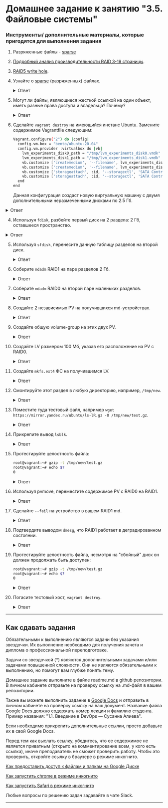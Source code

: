 # Домашнее задание к занятию "3.5. Файловые системы"


### Инструменты/ дополнительные материалы, которые пригодятся для выполнения задания

1. Разряженные файлы - [sparse](https://ru.wikipedia.org/wiki/%D0%A0%D0%B0%D0%B7%D1%80%D0%B5%D0%B6%D1%91%D0%BD%D0%BD%D1%8B%D0%B9_%D1%84%D0%B0%D0%B9%D0%BB)
2. [Подробный анализ производительности RAID,3-19 страницы](https://www.baarf.dk/BAARF/0.Millsap1996.08.21-VLDB.pdf).
3. [RAID5 write hole](https://www.intel.com/content/www/us/en/support/articles/000057368/memory-and-storage.html).


1. Узнайте о [sparse](https://ru.wikipedia.org/wiki/%D0%A0%D0%B0%D0%B7%D1%80%D0%B5%D0%B6%D1%91%D0%BD%D0%BD%D1%8B%D0%B9_%D1%84%D0%B0%D0%B9%D0%BB) (разряженных) файлах.
    
    <details>
    <summary>Ответ</summary>

        Разрежённый файл (англ. sparse file) — файл, в котором последовательности нулевых байтов заменены на информацию об этих последовательностях (список дыр).
        Дыра (англ. hole) — последовательность нулевых байт внутри файла, не записанная на диск. Информация о дырах (смещение от начала файла в байтах и количество байт) хранится в метаданных ФС.
        
        Преимущества:
        •   экономия дискового пространства. Использование разрежённых файлов считается одним из способов сжатия данных на уровне файловой системы;
        •   отсутствие временных затрат на запись нулевых байт;
        •   увеличение срока службы запоминающих устройств.

        Недостатки:
        •   накладные расходы на работу со списком дыр;
        •   фрагментация файла при частой записи данных в дыры;
        •   невозможность записи данных в дыры при отсутствии свободного места на диске;
        •   невозможность использования других индикаторов дыр, кроме нулевых байт.
        
        создание разрежённого файла размером 200 Гб:
        dd if=/dev/zero of=./sparse-file bs=1 count=0 seek=200G
            или
        truncate -s200G ./sparse-file
        
        преобразование обычного файла в разрежённый (выполнение поиска дыр и записи их расположения (смещений и длин) в метаданные файла):
        cp --sparse=always ./simple-file ./sparse-file

        сохранение копии диска в разрежённый файл утилитой ddrescue:
        ddrescue --sparse /dev/sdb ./sparse-file ./history.log
        
    </details>
    
2. Могут ли файлы, являющиеся жесткой ссылкой на один объект, иметь разные права доступа и владельца? Почему?
    
    <details>
    <summary>Ответ</summary>

        Нет. Файлы, являющиеся жесткой ссылкой на один объект, не могут иметь разные права доступа и владельца, т.к. hard link имеет тот же номер inode на который ссылается. А inode хранит в себе:
        •   Идентификатор владельца
        •   Идентификатор группы
        •   Разрешения на чтение, запись и выполнение

    </details>
    
3. Сделайте `vagrant destroy` на имеющийся инстанс Ubuntu. Замените содержимое Vagrantfile следующим:

    ```bash
    Vagrant.configure("2") do |config|
      config.vm.box = "bento/ubuntu-20.04"
      config.vm.provider :virtualbox do |vb|
        lvm_experiments_disk0_path = "/tmp/lvm_experiments_disk0.vmdk"
        lvm_experiments_disk1_path = "/tmp/lvm_experiments_disk1.vmdk"
        vb.customize ['createmedium', '--filename', lvm_experiments_disk0_path, '--size', 2560]
        vb.customize ['createmedium', '--filename', lvm_experiments_disk1_path, '--size', 2560]
        vb.customize ['storageattach', :id, '--storagectl', 'SATA Controller', '--port', 1, '--device', 0, '--type', 'hdd', '--medium', lvm_experiments_disk0_path]
        vb.customize ['storageattach', :id, '--storagectl', 'SATA Controller', '--port', 2, '--device', 0, '--type', 'hdd', '--medium', lvm_experiments_disk1_path]
      end
    end
    ```

    Данная конфигурация создаст новую виртуальную машину с двумя дополнительными неразмеченными дисками по 2.5 Гб.
    
<details>
<summary>Ответ</summary>

    ВМ запущена успешно

</details>
    
4. Используя `fdisk`, разбейте первый диск на 2 раздела: 2 Гб, оставшееся пространство.
    
<details>
<summary>Ответ</summary>

Вижу два добавленных диска:
```bash
# fdisk -l
Disk /dev/sdb: 2.51 GiB, 2684354560 bytes, 5242880 sectors
Disk model: VBOX HARDDISK
Units: sectors of 1 * 512 = 512 bytes
Sector size (logical/physical): 512 bytes / 512 bytes
I/O size (minimum/optimal): 512 bytes / 512 bytes

Disk /dev/sdc: 2.51 GiB, 2684354560 bytes, 5242880 sectors
Disk model: VBOX HARDDISK
Units: sectors of 1 * 512 = 512 bytes
Sector size (logical/physical): 512 bytes / 512 bytes
I/O size (minimum/optimal): 512 bytes / 512 bytes
```

    ```bash
    # fdisk /dev/sdb
    Command (m for help): n
    Partition type
    p   primary (0 primary, 0 extended, 4 free)
    e   extended (container for logical partitions)
    Select (default p): p
    Partition number (1-4, default 1): 1
    First sector (2048-5242879, default 2048):
    Last sector, +/-sectors or +/-size{K,M,G,T,P} (2048-5242879, default 5242879): +2G
    
    Created a new partition 1 of type 'Linux' and of size 2 GiB.
    
    Command (m for help): w
    The partition table has been altered.
    Calling ioctl() to re-read partition table.
    Syncing disks.
    ```
    
    Получился раздел на 2 Gb:
    ```bash
    # fdisk -l
    ...
    Device     Boot Start     End Sectors Size Id Type
    /dev/sdb1        2048 4196351 4194304   2G 83 Linux
    ...
    ```
    
    Затем распределим оставшиеся 500 Мб
    ```bash
    # fdisk /dev/sdb
    Command (m for help): p
    Disk /dev/sdb: 2.51 GiB, 2684354560 bytes, 5242880 sectors
    Disk model: VBOX HARDDISK
    Units: sectors of 1 * 512 = 512 bytes
    Sector size (logical/physical): 512 bytes / 512 bytes
    I/O size (minimum/optimal): 512 bytes / 512 bytes
    Disklabel type: dos
    Disk identifier: 0x0eae18a0
    
    Device     Boot Start     End Sectors Size Id Type
    /dev/sdb1        2048 4196351 4194304   2G 83 Linux
    
    Command (m for help): n
    Partition type
    p   primary (1 primary, 0 extended, 3 free)
    e   extended (container for logical partitions)
    Select (default p): p
    Partition number (2-4, default 2): 4
    First sector (4196352-5242879, default 4196352):
    Last sector, +/-sectors or +/-size{K,M,G,T,P} (4196352-5242879, default 5242879):
    
    Created a new partition 4 of type 'Linux' and of size 511 MiB.
    
    Command (m for help): p
    Disk /dev/sdb: 2.51 GiB, 2684354560 bytes, 5242880 sectors
    Disk model: VBOX HARDDISK
    Units: sectors of 1 * 512 = 512 bytes
    Sector size (logical/physical): 512 bytes / 512 bytes
    I/O size (minimum/optimal): 512 bytes / 512 bytes
    Disklabel type: dos
    Disk identifier: 0x0eae18a0
    
    Device     Boot   Start     End Sectors  Size Id Type
    /dev/sdb1          2048 4196351 4194304    2G 83 Linux
    /dev/sdb4       4196352 5242879 1046528  511M 83 Linux
    
    Command (m for help): w
    The partition table has been altered.
    Calling ioctl() to re-read partition table.
    Syncing disks.
    ```

    ```bash
    # fdisk -l
    ...
    Device     Boot   Start     End Sectors  Size Id Type
    /dev/sdb1          2048 4196351 4194304    2G 83 Linux
    /dev/sdb4       4196352 5242879 1046528  511M 83 Linux
    ...
    ```

</details>
    
5. Используя `sfdisk`, перенесите данную таблицу разделов на второй диск.
    
    <details>
    <summary>Ответ</summary>

        Просмотр таблицы разделов:
        ```bash
        # sfdisk -l /dev/sdb
        Disk /dev/sdb: 2.51 GiB, 2684354560 bytes, 5242880 sectors
        Disk model: VBOX HARDDISK
        Units: sectors of 1 * 512 = 512 bytes
        Sector size (logical/physical): 512 bytes / 512 bytes
        I/O size (minimum/optimal): 512 bytes / 512 bytes
        Disklabel type: dos
        Disk identifier: 0x0eae18a0
        
        Device     Boot Start     End Sectors Size Id Type
        /dev/sdb1        2048 4196351 4194304   2G 83 Linux
        ```
        
        Создадим копию данных о разделах со старого диска:
        ```bash
        # sfdisk -d /dev/sdb > partitions-sda.txt
        ```

        Теперь запишем эту таблицу на новый диск:
        ```bash
        # sfdisk /dev/sdc < partitions-sda.txt
        Checking that no-one is using this disk right now ... OK
        
        Disk /dev/sdc: 2.51 GiB, 2684354560 bytes, 5242880 sectors
        Disk model: VBOX HARDDISK
        Units: sectors of 1 * 512 = 512 bytes
        Sector size (logical/physical): 512 bytes / 512 bytes
        I/O size (minimum/optimal): 512 bytes / 512 bytes
        
        >>> Script header accepted.
        >>> Script header accepted.
        >>> Script header accepted.
        >>> Script header accepted.
        >>> Created a new DOS disklabel with disk identifier 0x0eae18a0.
        /dev/sdc1: Created a new partition 1 of type 'Linux' and of size 2 GiB.
        /dev/sdc2: Done.
        
        New situation:
        Disklabel type: dos
        Disk identifier: 0x0eae18a0
        
        Device     Boot Start     End Sectors Size Id Type
        /dev/sdc1        2048 4196351 4194304   2G 83 Linux
        
        The partition table has been altered.
        Calling ioctl() to re-read partition table.
        Syncing disks.
        ```
        
        
        Просмотр таблици разделов до переноса таблици разделов на диск /dev/sdc
        ```bash
        # sfdisk -l /dev/sdc
        Disk /dev/sdc: 2.51 GiB, 2684354560 bytes, 5242880 sectors
        Disk model: VBOX HARDDISK
        Units: sectors of 1 * 512 = 512 bytes
        Sector size (logical/physical): 512 bytes / 512 bytes
        I/O size (minimum/optimal): 512 bytes / 512 bytes
        ```
        
        
        Просмотр таблици разделов после переноса таблици разделов на диск /dev/sdc
        ```bash
        # sfdisk -l /dev/sdc
        Disk /dev/sdc: 2.51 GiB, 2684354560 bytes, 5242880 sectors
        Disk model: VBOX HARDDISK
        Units: sectors of 1 * 512 = 512 bytes
        Sector size (logical/physical): 512 bytes / 512 bytes
        I/O size (minimum/optimal): 512 bytes / 512 bytes
        Disklabel type: dos
        Disk identifier: 0x0eae18a0
        
        Device     Boot Start     End Sectors Size Id Type
        /dev/sdc1        2048 4196351 4194304   2G 83 Linux
        /dev/sdc2       4196352 5242879 1046528  511M 83 Linux
        ```

    </details>
    
6. Соберите `mdadm` RAID1 на паре разделов 2 Гб.
    
    <details>
    <summary>Ответ</summary>

        ```bash
        # fdisk -l
        Device     Boot   Start     End Sectors  Size Id Type
        /dev/sdb1          2048 4196351 4194304    2G 83 Linux
        /dev/sdb2       4196352 5242879 1046528  511M 83 Linux
        ...
        Device     Boot   Start     End Sectors  Size Id Type
        /dev/sdc1          2048 4196351 4194304    2G 83 Linux
        /dev/sdc2       4196352 5242879 1046528  511M 83 Linux
        ```

        Сначала необходимо занулить суперблоки на дисках, которые мы будем использовать для построения RAID (если диски ранее использовались, их суперблоки могут содержать служебную информацию о других RAID):

        ```bash
        mdadm --zero-superblock --force /dev/sdb1
        mdadm --zero-superblock --force /dev/sdc1
        ```

        Далее нужно удалить старые метаданные и подпись на дисках:
        ```bash
        wipefs --all --force /dev/sdb1
        wipefs --all --force /dev/sdc1
        ```

        Для сборки избыточного массива применяем следующую команду:

        ```bash
        # mdadm --create --verbose /dev/md1 -l 1 -n 2 /dev/sdb1 /dev/sdc1
        mdadm: Note: this array has metadata at the start and
        may not be suitable as a boot device.  If you plan to
        store '/boot' on this device please ensure that
        your boot-loader understands md/v1.x metadata, or use
        --metadata=0.90
        mdadm: size set to 2094080K
        Continue creating array? y
        mdadm: Defaulting to version 1.2 metadata
        mdadm: array /dev/md1 started.
        ```

        * где:
            /dev/md1 — устройство RAID, которое появится после сборки; 
            -l 1 — уровень RAID; 
            -n 2 — количество дисков, из которых собирается массив; 
            /dev/sdb1 /dev/sdc1 — сборка выполняется из дисков sdb1 и sdc1.
        
        Вводим команду:
        ```bash
        # lsblk
        NAME                      MAJ:MIN RM  SIZE RO TYPE  MOUNTPOINT
        loop0                       7:0    0   62M  1 loop  /snap/core20/1611
        loop2                       7:2    0 67.8M  1 loop  /snap/lxd/22753
        loop3                       7:3    0 49.9M  1 loop  /snap/snapd/18596
        loop4                       7:4    0 63.3M  1 loop  /snap/core20/1852
        loop5                       7:5    0 91.9M  1 loop  /snap/lxd/24061
        sda                         8:0    0   64G  0 disk  
        ├─sda1                      8:1    0    1M  0 part  
        ├─sda2                      8:2    0    2G  0 part  /boot
        └─sda3                      8:3    0   62G  0 part  
          └─ubuntu--vg-ubuntu--lv 253:0    0   31G  0 lvm   /
        sdb                         8:16   0  2.5G  0 disk  
        ├─sdb1                      8:17   0    2G  0 part  
        │ └─md1                     9:1    0    2G  0 raid1 
        └─sdb2                      8:18   0  511M  0 part  
        sdc                         8:32   0  2.5G  0 disk  
        ├─sdc1                      8:33   0    2G  0 part  
        │ └─md1                     9:1    0    2G  0 raid1 
        └─sdc2                      8:34   0  511M  0 part  
        ```

        В файле mdadm.conf находится информация о RAID-массивах и компонентах, которые в них входят. Для его создания выполняем следующие команды:
        ```bash
        echo "DEVICE partitions" >> /etc/mdadm/mdadm.conf
        mdadm --detail --scan --verbose | awk '/ARRAY/ {print}' >> /etc/mdadm/mdadm.conf
        ```

        Пример содержимого:
        ```bash
        DEVICE partitions
        ARRAY /dev/md1 level=raid1 num-devices=2 metadata=1.2 name=vagrant:1 UUID=7d0a48c9:9cfec310:a6900eab:663f24d6
        ```
        * хранится информация о массиве /dev/md1 — его уровень 1, он собирается из 2-х дисков.


        Создание файловой системы для массива выполняется также, как для раздела, например:
        ```bash
        mkfs.xfs /dev/md1
        ```

        Примонтировать раздел можно командой:
        ```bash
        mkdir /mnt_raid1
        mount /dev/md1 /mnt_raid1
        ```
        * примонтировали наш массив в каталог /mnt_raid1.

        ```bash
        # df -h
        Filesystem                         Size  Used Avail Use% Mounted on
        ...
        /dev/md1                           2.0G   47M  2.0G   3% /mnt_raid1
        ```

        Чтобы данный раздел также монтировался при загрузке системы, добавляем в fstab.
        Сначала смотрим идентификатор раздела:
        ```bash
        # blkid
        ...
        /dev/md1: UUID="e2c07d76-7260-40e9-91ee-a0cc1f465e4f" TYPE="xfs"
        ```

        Открываем теперь fstab и добавляем строку:
        ```bash
        vi /etc/fstab
        UUID="e2c07d76-7260-40e9-91ee-a0cc1f465e4f"    /mnt_raid1    xfs    defaults    0 0
        ```

    </details>
    
7. Соберите `mdadm` RAID0 на второй паре маленьких разделов.
    
    <details>
    <summary>Ответ</summary>

        ```bash
        # fdisk -l
        Device     Boot   Start     End Sectors  Size Id Type
        /dev/sdb1          2048 4196351 4194304    2G 83 Linux
        /dev/sdb2       4196352 5242879 1046528  511M 83 Linux
        ...
        Device     Boot   Start     End Sectors  Size Id Type
        /dev/sdc1          2048 4196351 4194304    2G 83 Linux
        /dev/sdc2       4196352 5242879 1046528  511M 83 Linux
        ```

        Подготовка носителей
        Сначала необходимо занулить суперблоки на дисках, которые мы будем использовать для построения RAID (если диски ранее использовались, их суперблоки могут содержать служебную информацию о других RAID):
        ```bash
        mdadm --zero-superblock --force /dev/sdb2
        mdadm --zero-superblock --force /dev/sdc2
        ```

        Если мы получили ответ:
        
        mdadm: Unrecognised md component device - /dev/sd*
        то значит, что диски не использовались ранее для RAID. Просто продолжаем настройку.
        
        
        Далее нужно удалить старые метаданные и подпись на дисках:
        ```bash
        wipefs --all --force /dev/sdb2
        wipefs --all --force /dev/sdc2
        ```
        
            Создание рейда
        Для сборки избыточного массива применяем следующую команду:
        
        ```bash
        mdadm --create --verbose /dev/md0 -l 0 -n 2 /dev/sdb2 /dev/sdc2
        ```

        * где:
        /dev/md0 — устройство RAID, которое появится после сборки; 
        -l 0 — уровень RAID; 
        -n 2 — количество дисков, из которых собирается массив; 
        /dev/sdb2 /dev/sdc2 — сборка выполняется из дисков sdb2 и sdc2.
        
        ```bash
        # mdadm --create --verbose /dev/md0 -l 0 -n 2 /dev/sdb2 /dev/sdc2
        mdadm: chunk size defaults to 512K
        mdadm: Defaulting to version 1.2 metadata
        mdadm: array /dev/md0 started.
        ```
        
        Вводим команду:
        ```bash
        # lsblk
        NAME                      MAJ:MIN RM  SIZE RO TYPE  MOUNTPOINT
        loop0                       7:0    0   62M  1 loop  /snap/core20/1611
        loop2                       7:2    0 67.8M  1 loop  /snap/lxd/22753
        loop3                       7:3    0 49.9M  1 loop  /snap/snapd/18596
        loop4                       7:4    0 63.3M  1 loop  /snap/core20/1852
        loop5                       7:5    0 91.9M  1 loop  /snap/lxd/24061
        sda                         8:0    0   64G  0 disk  
        ├─sda1                      8:1    0    1M  0 part  
        ├─sda2                      8:2    0    2G  0 part  /boot
        └─sda3                      8:3    0   62G  0 part  
          └─ubuntu--vg-ubuntu--lv 253:0    0   31G  0 lvm   /
        sdb                         8:16   0  2.5G  0 disk  
        ├─sdb1                      8:17   0    2G  0 part  
        │ └─md1                     9:1    0    2G  0 raid1 /mnt_raid1
        └─sdb2                      8:18   0  511M  0 part  
          └─md0                     9:0    0 1018M  0 raid0 
        sdc                         8:32   0  2.5G  0 disk  
        ├─sdc1                      8:33   0    2G  0 part  
        │ └─md1                     9:1    0    2G  0 raid1 /mnt_raid1
        └─sdc2                      8:34   0  511M  0 part  
          └─md0                     9:0    0 1018M  0 raid0 
        ```
        
        
            Создание файла mdadm.conf
        В файле mdadm.conf находится информация о RAID-массивах и компонентах, которые в них входят. Для его создания выполняем следующие команды:
        ```bash
        echo "DEVICE partitions" >> /etc/mdadm/mdadm.conf
        mdadm --detail --scan --verbose | awk '/ARRAY/ {print}' >> /etc/mdadm/mdadm.conf
        ```

        Пример содержимого:
        ```bash
        DEVICE partitions
        ARRAY /dev/md0 level=raid0 num-devices=2 metadata=1.2 name=vagrant:0 UUID=3642eba0:09aa1fd3:555b8607:21a5e52f
        ```

        * в данном примере хранится информация о массиве /dev/md0 — его уровень 0, он собирается из 2-х дисков.
        
        
            Создание файловой системы и монтирование массива
        Создание файловой системы для массива выполняется также, как для раздела, например:
        
        ```bash
        mkfs.xfs /dev/md0
        ```
        
        Примонтировать раздел можно командой:
        ```bash
        mkdir /mnt_raid0
        mount /dev/md0 /mnt_raid0
        ```
        * в данном случае мы примонтировали наш массив в каталог /mnt_raid1.
        
        ```bash
        # df -h
        Filesystem                         Size  Used Avail Use% Mounted on
        ...
        /dev/md0                          1013M   40M  973M   4% /mnt_raid0
        ```
        
        Чтобы данный раздел также монтировался при загрузке системы, добавляем в fstab.
        Сначала смотрим идентификатор раздела:
        ```bash
        # blkid
        ...
        /dev/md0: UUID="7e8c4d83-77b7-485b-b6b2-80faf9399444" TYPE="xfs"
        ```
        
        Открываем теперь fstab и добавляем строку:
        ```bash
        vi /etc/fstab
        UUID="7e8c4d83-77b7-485b-b6b2-80faf9399444"    /mnt_raid0    xfs    defaults    0 0
        ```

    </details>
    
8. Создайте 2 независимых PV на получившихся md-устройствах.
    
    <details>
    <summary>Ответ</summary>

        # umount /dev/md126
        # pvcreate /dev/md126
          WARNING: xfs signature detected on /dev/md126 at offset 0. Wipe it? [y/n]: y
          Wiping xfs signature on /dev/md126.
          Physical volume "/dev/md126" successfully created.

        # umount /dev/md127
        # pvcreate /dev/md127
          WARNING: xfs signature detected on /dev/md127 at offset 0. Wipe it? [y/n]: y
          Wiping xfs signature on /dev/md127.
          Physical volume "/dev/md127" successfully created.

        Просмотр physical volume:
        # pvs
          PV         VG        Fmt  Attr PSize    PFree   
          /dev/md126           lvm2 ---    <2.00g   <2.00g
          /dev/md127           lvm2 ---  1018.00m 1018.00m
          /dev/sda3  ubuntu-vg lvm2 a--   <62.00g   31.00g
        
        # pvdisplay /dev/md126
          "/dev/md126" is a new physical volume of "<2.00 GiB"
          --- NEW Physical volume ---
          PV Name               /dev/md126
          VG Name               
          PV Size               <2.00 GiB
          Allocatable           NO
          PE Size               0   
          Total PE              0
          Free PE               0
          Allocated PE          0
          PV UUID               5KCXdL-vL7L-60ze-tJi4-CnkI-dFOL-GWIZW4
        
        # pvdisplay /dev/md127
          "/dev/md127" is a new physical volume of "1018.00 MiB"
          --- NEW Physical volume ---
          PV Name               /dev/md127
          VG Name               
          PV Size               1018.00 MiB
          Allocatable           NO
          PE Size               0   
          Total PE              0
          Free PE               0
          Allocated PE          0
          PV UUID               s7ZzbL-5YIz-9HtE-pTVg-CQxE-r8gS-KaSiRC

    </details>
    
9. Создайте общую volume-group на этих двух PV.
    
    <details>
    <summary>Ответ</summary>

        # vgcreate vgmd /dev/md127 /dev/md126
          Volume group "vgmd" successfully created

        Посмотреть volume group:
        # vgs
          VG        #PV #LV #SN Attr   VSize   VFree 
          ubuntu-vg   1   1   0 wz--n- <62.00g 31.00g
          vgmd        2   0   0 wz--n-  <2.99g <2.99g

        # vgdisplay vgmd
          --- Volume group ---
          VG Name               vgmd
          System ID             
          Format                lvm2
          Metadata Areas        2
          Metadata Sequence No  1
          VG Access             read/write
          VG Status             resizable
          MAX LV                0
          Cur LV                0
          Open LV               0
          Max PV                0
          Cur PV                2
          Act PV                2
          VG Size               <2.99 GiB
          PE Size               4.00 MiB
          Total PE              765
          Alloc PE / Size       0 / 0   
          Free  PE / Size       765 / <2.99 GiB
          VG UUID               ge6zdO-t34Q-blKh-9MAa-xRXU-oP1q-thUaFP

    </details>
    
10. Создайте LV размером 100 Мб, указав его расположение на PV с RAID0.
    
    <details>
    <summary>Ответ</summary>

        После перезапуска ВМ RAID переименовался, смотрю как сейчас называется RAID0:
        # lsblk
        NAME                      MAJ:MIN RM  SIZE RO TYPE  MOUNTPOINT
        loop0                       7:0    0   62M  1 loop  /snap/core20/1611
        loop1                       7:1    0 91.9M  1 loop  /snap/lxd/24061
        loop2                       7:2    0   47M  1 loop  /snap/snapd/16292
        loop3                       7:3    0 67.8M  1 loop  /snap/lxd/22753
        loop4                       7:4    0 63.3M  1 loop  /snap/core20/1879
        sda                         8:0    0   64G  0 disk  
        ├─sda1                      8:1    0    1M  0 part  
        ├─sda2                      8:2    0    2G  0 part  /boot
        └─sda3                      8:3    0   62G  0 part  
          └─ubuntu--vg-ubuntu--lv 253:0    0   31G  0 lvm   /
        sdb                         8:16   0  2.5G  0 disk  
        ├─sdb1                      8:17   0    2G  0 part  
        │ └─md126                   9:126  0    2G  0 raid1 
        └─sdb2                      8:18   0  511M  0 part  
          └─md127                   9:127  0 1018M  0 raid0 
        sdc                         8:32   0  2.5G  0 disk  
        ├─sdc1                      8:33   0    2G  0 part  
        │ └─md126                   9:126  0    2G  0 raid1 
        └─sdc2                      8:34   0  511M  0 part  
          └─md127                   9:127  0 1018M  0 raid0 

        Создаю LV:
        # lvcreate -L 100M -n lvmd vgmd /dev/md127
          Logical volume "lvmd" created.

    </details>
    
11. Создайте `mkfs.ext4` ФС на получившемся LV.
    
    <details>
    <summary>Ответ</summary>

        # mkfs.xfs /dev/vgmd/lvmd 
        log stripe unit (524288 bytes) is too large (maximum is 256KiB)
        log stripe unit adjusted to 32KiB
        meta-data=/dev/vgmd/lvmd         isize=512    agcount=4, agsize=6272 blks
                 =                       sectsz=512   attr=2, projid32bit=1
                 =                       crc=1        finobt=1, sparse=1, rmapbt=0
                 =                       reflink=1
        data     =                       bsize=4096   blocks=25088, imaxpct=25
                 =                       sunit=128    swidth=256 blks
        naming   =version 2              bsize=4096   ascii-ci=0, ftype=1
        log      =internal log           bsize=4096   blocks=1416, version=2
                 =                       sectsz=512   sunit=8 blks, lazy-count=1
        realtime =none                   extsz=4096   blocks=0, rtextents=0

    </details>
    
12. Смонтируйте этот раздел в любую директорию, например, `/tmp/new`.
    
    <details>
    <summary>Ответ</summary>

        # mkdir /mnt_new
        # mount /dev/vgmd/lvmd /mnt_new

        # df -h
        ...
        /dev/mapper/vgmd-lvmd               93M  5.9M   87M   7% /mnt_new

    </details>
    
13. Поместите туда тестовый файл, например `wget https://mirror.yandex.ru/ubuntu/ls-lR.gz -O /tmp/new/test.gz`.
    
    <details>
    <summary>Ответ</summary>

        # wget https://mirror.yandex.ru/ubuntu/ls-lR.gz -O /mnt_new/test.gz

    </details>
    
14. Прикрепите вывод `lsblk`.
    
    <details>
    <summary>Ответ</summary>

        # lsblk
        NAME                      MAJ:MIN RM  SIZE RO TYPE  MOUNTPOINT
        loop0                       7:0    0   62M  1 loop  /snap/core20/1611
        loop1                       7:1    0 91.9M  1 loop  /snap/lxd/24061
        loop2                       7:2    0   47M  1 loop  /snap/snapd/16292
        loop3                       7:3    0 67.8M  1 loop  /snap/lxd/22753
        loop4                       7:4    0 63.3M  1 loop  /snap/core20/1879
        sda                         8:0    0   64G  0 disk  
        ├─sda1                      8:1    0    1M  0 part  
        ├─sda2                      8:2    0    2G  0 part  /boot
        └─sda3                      8:3    0   62G  0 part  
          └─ubuntu--vg-ubuntu--lv 253:0    0   31G  0 lvm   /
        sdb                         8:16   0  2.5G  0 disk  
        ├─sdb1                      8:17   0    2G  0 part  
        │ └─md126                   9:126  0    2G  0 raid1 
        └─sdb2                      8:18   0  511M  0 part  
          └─md127                   9:127  0 1018M  0 raid0 
            └─vgmd-lvmd           253:1    0  100M  0 lvm   /mnt_new
        sdc                         8:32   0  2.5G  0 disk  
        ├─sdc1                      8:33   0    2G  0 part  
        │ └─md126                   9:126  0    2G  0 raid1 
        └─sdc2                      8:34   0  511M  0 part  
          └─md127                   9:127  0 1018M  0 raid0 
            └─vgmd-lvmd           253:1    0  100M  0 lvm   /mnt_new

    </details>
    
15. Протестируйте целостность файла:

    ```bash
    root@vagrant:~# gzip -t /tmp/new/test.gz
    root@vagrant:~# echo $?
    0
    ```
    
    <details>
    <summary>Ответ</summary>

        # gzip -t /mnt_new/test.gz
        # echo $?
        0

    </details>
    
16. Используя pvmove, переместите содержимое PV с RAID0 на RAID1.
    
    <details>
    <summary>Ответ</summary>

        # pvmove -b /dev/md127 /dev/md126

    </details>
    
17. Сделайте `--fail` на устройство в вашем RAID1 md.
    
    <details>
    <summary>Ответ</summary>

        # mdadm --manage /dev/md126 --fail /dev/sdb1
        mdadm: set /dev/sdb1 faulty in /dev/md126

    </details>
    
18. Подтвердите выводом `dmesg`, что RAID1 работает в деградированном состоянии.
    
    <details>
    <summary>Ответ</summary>

        # dmesg
        [ 2131.067934] md/raid1:md126: Disk failure on sdb1, disabling device.
               md/raid1:md126: Operation continuing on 1 devices.
        [ 2140.720858] [drm:drm_atomic_helper_wait_for_dependencies [drm_kms_helper]] *ERROR* [CRTC:38:crtc-0] flip_done timed out

    </details>
    
19. Протестируйте целостность файла, несмотря на "сбойный" диск он должен продолжать быть доступен:

    ```bash
    root@vagrant:~# gzip -t /tmp/new/test.gz
    root@vagrant:~# echo $?
    0
    ```
    
    <details>
    <summary>Ответ</summary>

        # gzip -t /mnt_new/test.gz
        # echo $?
        0

    </details>
    
20. Погасите тестовый хост, `vagrant destroy`.
    
    <details>
    <summary>Ответ</summary>

        ВМ удалена успешно

    </details>
    

---

## Как сдавать задания

Обязательными к выполнению являются задачи без указания звездочки. Их выполнение необходимо для получения зачета и диплома о профессиональной переподготовке.

Задачи со звездочкой (*) являются дополнительными задачами и/или задачами повышенной сложности. Они не являются обязательными к выполнению, но помогут вам глубже понять тему.

Домашнее задание выполните в файле readme.md в github репозитории. В личном кабинете отправьте на проверку ссылку на .md-файл в вашем репозитории.

Также вы можете выполнить задание в [Google Docs](https://docs.google.com/document/u/0/?tgif=d) и отправить в личном кабинете на проверку ссылку на ваш документ.
Название файла Google Docs должно содержать номер лекции и фамилию студента. Пример названия: "1.1. Введение в DevOps — Сусанна Алиева".

Если необходимо прикрепить дополнительные ссылки, просто добавьте их в свой Google Docs.

Перед тем как выслать ссылку, убедитесь, что ее содержимое не является приватным (открыто на комментирование всем, у кого есть ссылка), иначе преподаватель не сможет проверить работу. Чтобы это проверить, откройте ссылку в браузере в режиме инкогнито.

[Как предоставить доступ к файлам и папкам на Google Диске](https://support.google.com/docs/answer/2494822?hl=ru&co=GENIE.Platform%3DDesktop)

[Как запустить chrome в режиме инкогнито ](https://support.google.com/chrome/answer/95464?co=GENIE.Platform%3DDesktop&hl=ru)

[Как запустить  Safari в режиме инкогнито ](https://support.apple.com/ru-ru/guide/safari/ibrw1069/mac)

Любые вопросы по решению задач задавайте в чате Slack.

---